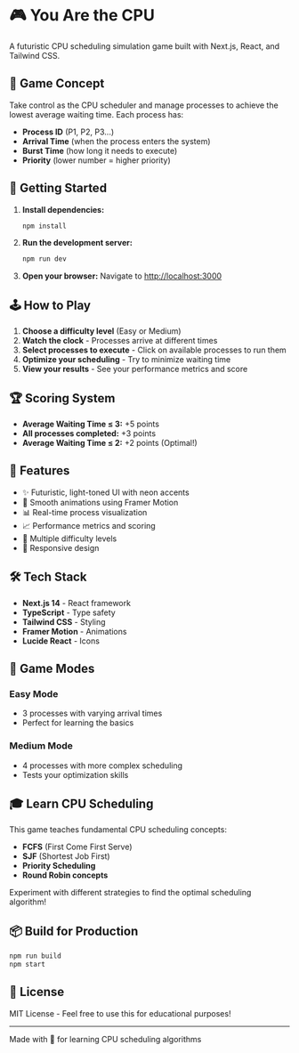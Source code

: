 # 🎮 You Are the CPU

A futuristic CPU scheduling simulation game built with Next.js, React, and Tailwind CSS.

## 🎯 Game Concept

Take control as the CPU scheduler and manage processes to achieve the lowest average waiting time. Each process has:
- **Process ID** (P1, P2, P3...)
- **Arrival Time** (when the process enters the system)
- **Burst Time** (how long it needs to execute)
- **Priority** (lower number = higher priority)

## 🚀 Getting Started

1. **Install dependencies:**
   ```bash
   npm install
   ```

2. **Run the development server:**
   ```bash
   npm run dev
   ```

3. **Open your browser:**
   Navigate to [http://localhost:3000](http://localhost:3000)

## 🕹️ How to Play

1. **Choose a difficulty level** (Easy or Medium)
2. **Watch the clock** - Processes arrive at different times
3. **Select processes to execute** - Click on available processes to run them
4. **Optimize your scheduling** - Try to minimize waiting time
5. **View your results** - See your performance metrics and score

## 🏆 Scoring System

- **Average Waiting Time ≤ 3:** +5 points
- **All processes completed:** +3 points  
- **Average Waiting Time ≤ 2:** +2 points (Optimal!)

## 🎨 Features

- ✨ Futuristic, light-toned UI with neon accents
- 🌊 Smooth animations using Framer Motion
- 📊 Real-time process visualization
- 📈 Performance metrics and scoring
- 🎯 Multiple difficulty levels
- 📱 Responsive design

## 🛠️ Tech Stack

- **Next.js 14** - React framework
- **TypeScript** - Type safety
- **Tailwind CSS** - Styling
- **Framer Motion** - Animations
- **Lucide React** - Icons

## 📝 Game Modes

### Easy Mode
- 3 processes with varying arrival times
- Perfect for learning the basics

### Medium Mode
- 4 processes with more complex scheduling
- Tests your optimization skills

## 🎓 Learn CPU Scheduling

This game teaches fundamental CPU scheduling concepts:
- **FCFS** (First Come First Serve)
- **SJF** (Shortest Job First)
- **Priority Scheduling**
- **Round Robin concepts**

Experiment with different strategies to find the optimal scheduling algorithm!

## 📦 Build for Production

```bash
npm run build
npm start
```

## 📄 License

MIT License - Feel free to use this for educational purposes!

---

Made with 💙 for learning CPU scheduling algorithms
